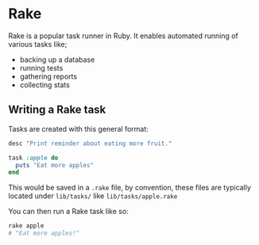 # Rake 

Rake is a popular task runner in Ruby. It enables automated running of various tasks like; 
* backing up a database 
* running tests 
* gathering reports 
* collecting stats 


## Writing a Rake task 

Tasks are created with this general format: 
```rake
desc "Print reminder about eating more fruit." 

task :apple do
  puts "Eat more apples"
end 
```
This would be saved in a `.rake` file, by convention, these files are typically located under `lib/tasks/` like `lib/tasks/apple.rake` 

You can then run a Rake task like so: 

```bash
rake apple 
# "Eat more apples!"
```